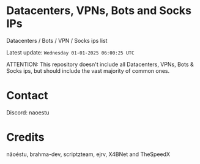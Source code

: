 # Datacenters, VPNs, Bots and Socks IPs
 
Datacenters / Bots / VPN / Socks ips list

Latest update: `Wednesday 01-01-2025 06:00:25 UTC` 

ATTENTION: This repository doesn't include all Datacenters, VPNs, Bots & Socks ips, 
but should include the vast majority of common ones.

# Contact
Discord: naoestu

# Credits
nãoéstu, brahma-dev, scriptzteam, ejrv, X4BNet and TheSpeedX
